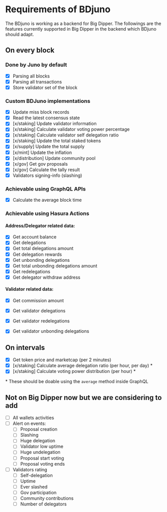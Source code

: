 # Requirements of BDjuno
The BDjuno is working as a backend for Big Dipper. The followings are the features currently supported in Big Dipper in the backend which BDjuno should adapt.

## On every block
### Done by Juno by default
- [x] Parsing all blocks
- [x] Parsing all transactions
- [x] Store validator set of the block

### Custom BDJuno implementations
- [x] Update miss block records
- [x] Read the latest consensus state
- [x] [x/staking] Update validator information 
- [x] [x/staking] Calculate validator voting power percentage 
- [x] [x/staking] Calculate validator self delegation ratio
- [x] [x/staking] Update the total staked tokens 
- [x] [x/supply] Update the total supply
- [x] [x/mint] Update the inflation
- [x] [x/distribution] Update community pool
- [x] [x/gov] Get gov proposals
- [x] [x/gov] Calculate the tally result
- [x] Validators signing-info (slashing)

### Achievable using GraphQL APIs
- [x] Calculate the average block time


### Achievable using Hasura Actions
#### Address/Delegator related data:
- [x] Get account balance
- [x] Get delegations
- [x] Get total delegations amount
- [x] Get delegation rewards
- [x] Get unbonding delegations
- [x] Get total unbonding delegations amount
- [x] Get redelegations
- [x] Get delegator withdraw address
#### Validator related data:
- [x] Get commission amount
- [x] Get validator delegations
- [x] Get validator redelegations
- [x] Get validator unbonding delegations


## On intervals
- [x] Get token price and marketcap (per 2 minutes)
- [x] [x/staking] Calculate average delegation ratio (per hour, per day) *
- [x] [x/staking] Calculate voting power distribution (per hour) *

\* These should be doable using the `average` method inside GraphQL

## Not on Big Dipper now but we are considering to add

- [ ] All wallets activities
- [ ] Alert on events: 
   - [ ] Proposal creation
   - [ ] Slashing
   - [ ] Huge delegation
   - [ ] Validator low uptime
   - [ ] Huge undelegation
   - [ ] Proposal start voting 
   - [ ] Proposal voting ends
- [ ] Validators rating
   - [ ] Self-delegation
   - [ ] Uptime
   - [ ] Ever slashed
   - [ ] Gov participation
   - [ ] Community contributions
   - [ ] Number of delegators

